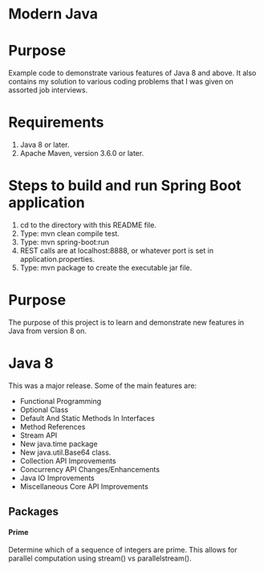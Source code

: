 Modern Java
===========

# Purpose
Example code to demonstrate various features of Java 8 and above.
It also contains my solution to various coding problems that I was given
on assorted job interviews.

# Requirements
1. Java 8 or later.
2. Apache Maven, version 3.6.0 or later.

# Steps to build and run Spring Boot application
1. cd to the directory with this README file.
2. Type: mvn clean compile test.
3. Type: mvn spring-boot:run
4. REST calls are at localhost:8888, or whatever port is set in application.properties.
5. Type: mvn package to create the executable jar file.

# Purpose
The purpose of this project is to learn and demonstrate new features in Java from version 8 on.

# Java 8
This was a major release.  Some of the main features are:
* Functional Programming
* Optional Class 
* Default And Static Methods In Interfaces
* Method References
* Stream API 
* New java.time package
* New java.util.Base64 class.
* Collection API Improvements
* Concurrency API Changes/Enhancements
* Java IO Improvements
* Miscellaneous Core API Improvements

## Packages 
#### Prime
Determine which of a sequence of integers are prime.  This allows for parallel computation using stream() vs parallelstream().



